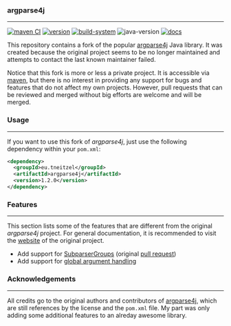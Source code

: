 ### argparse4j

----

[![maven CI](https://github.com/qtc-de/argparse4j/actions/workflows/maven-ci.yml/badge.svg?branch=master)](https://github.com/qtc-de/argparse4j/actions/workflows/maven-ci.yml)
[![version](https://img.shields.io/badge/version-1.2.0-blue)](https://github.com/qtc-de/argparse4j/releases)
[![build-system](https://img.shields.io/badge/build%20system-maven-blue)](https://maven.apache.org/)
![java-version](https://img.shields.io/badge/java-8%2b-blue)
[![docs](https://img.shields.io/badge/docs-fa6b05)](https://qtc-de.github.io/argparse4j/)

This repository contains a fork of the popular [argparse4j](https://github.com/argparse4j/argparse4j)
Java library. It was created because the original project seems to be no longer maintained and attempts
to contact the last known maintainer failed.

Notice that this fork is more or less a private project. It is accessible via [maven](https://mvnrepository.com/artifact/eu.tneitzel/argparse4j),
but there is no interest in providing any support for bugs and features that do not affect my own projects.
However, pull requests that can be reviewed and merged without big efforts are welcome and will be merged.


### Usage

----

If you want to use this fork of *argparse4j*, just use the following dependency within your `pom.xml`:

```xml
<dependency>
  <groupId>eu.tneitzel</groupId>
  <artifactId>argparse4j</artifactId>
  <version>1.2.0</version>
</dependency>
```


### Features

----

This section lists some of the features that are different from the original *argparse4j* project.
For general documentation, it is recommended to visit the [website](https://argparse4j.github.io/)
of the original project.

* Add support for [SubparserGroups](https://qtc-de.github.io/argparse4j/eu/tneitzel/argparse4j/inf/SubparserGroup.html) (original [pull request](https://github.com/argparse4j/argparse4j/pull/136))
* Add support for [global argument handling](https://qtc-de.github.io/argparse4j/eu/tneitzel/argparse4j/global/IOption.html)


### Acknowledgements

----

All credits go to the original authors and contributors of [argparse4j](https://github.com/argparse4j/argparse4j),
which are still references by the license and the `pom.xml` file. My part was only adding some additional
features to an alreday awesome library.
